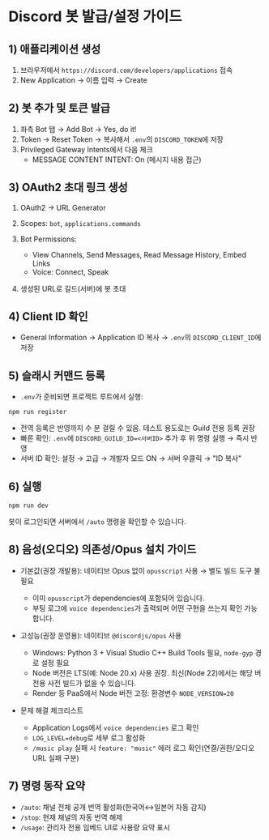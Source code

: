 # Discord 봇 발급/설정 가이드

## 1) 애플리케이션 생성

1. 브라우저에서 `https://discord.com/developers/applications` 접속
2. New Application → 이름 입력 → Create

## 2) 봇 추가 및 토큰 발급

1. 좌측 Bot 탭 → Add Bot → Yes, do it!
2. Token → Reset Token → 복사해서 `.env`의 `DISCORD_TOKEN`에 저장
3. Privileged Gateway Intents에서 다음 체크
   - MESSAGE CONTENT INTENT: On (메시지 내용 접근)

## 3) OAuth2 초대 링크 생성

1. OAuth2 → URL Generator
2. Scopes: `bot`, `applications.commands`
3. Bot Permissions:

   - View Channels, Send Messages, Read Message History, Embed Links
   - Voice: Connect, Speak

4. 생성된 URL로 길드(서버)에 봇 초대

## 4) Client ID 확인

- General Information → Application ID 복사 → `.env`의 `DISCORD_CLIENT_ID`에 저장

## 5) 슬래시 커맨드 등록

- `.env`가 준비되면 프로젝트 루트에서 실행:

```
npm run register
```

- 전역 등록은 반영까지 수 분 걸릴 수 있음. 테스트 용도로는 Guild 전용 등록 권장
- 빠른 확인: `.env`에 `DISCORD_GUILD_ID=<서버ID>` 추가 후 위 명령 실행 → 즉시 반영
- 서버 ID 확인: 설정 → 고급 → 개발자 모드 ON → 서버 우클릭 → "ID 복사"

## 6) 실행

```
npm run dev
```

봇이 로그인되면 서버에서 `/auto` 명령을 확인할 수 있습니다.

## 8) 음성(오디오) 의존성/Opus 설치 가이드

- 기본값(권장 개발용): 네이티브 Opus 없이 `opusscript` 사용 → 별도 빌드 도구 불필요

  - 이미 `opusscript`가 dependencies에 포함되어 있습니다.
  - 부팅 로그에 `voice dependencies`가 출력되며 어떤 구현을 쓰는지 확인 가능합니다.

- 고성능(권장 운영용): 네이티브 `@discordjs/opus` 사용

  - Windows: Python 3 + Visual Studio C++ Build Tools 필요, `node-gyp` 경로 설정 필요
  - Node 버전은 LTS(예: Node 20.x) 사용 권장. 최신(Node 22)에서는 해당 버전용 사전 빌드가 없을 수 있습니다.
  - Render 등 PaaS에서 Node 버전 고정: 환경변수 `NODE_VERSION=20`

- 문제 해결 체크리스트
  - Application Logs에서 `voice dependencies` 로그 확인
  - `LOG_LEVEL=debug`로 세부 로그 활성화
  - `/music play` 실패 시 `feature: "music"` 에러 로그 확인(연결/권한/오디오 URL 실패 구분)

## 7) 명령 동작 요약

- `/auto`: 채널 전체 공개 번역 활성화(한국어↔일본어 자동 감지)
- `/stop`: 현재 채널의 자동 번역 해제
- `/usage`: 관리자 전용 임베드 UI로 사용량 요약 표시
